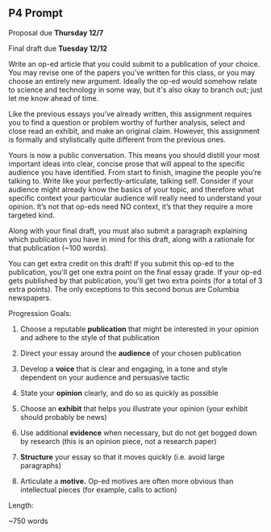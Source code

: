 ## P4 Prompt

Proposal due **Thursday 12/7**

Final draft due **Tuesday 12/12**

Write an op-ed article that you could submit to a publication of your choice. You may revise one of the papers you’ve written for this class, or you may choose an entirely new argument. Ideally the op-ed would somehow relate to science and technology in some way, but it's also okay to branch out; just let me know ahead of time.

Like the previous essays you’ve already written, this assignment requires you to find a question or problem worthy of further analysis, select and close read an exhibit, and make an original claim. However, this assignment is formally and stylistically quite different from the previous ones.

Yours is now a public conversation. This means you should distill your most important ideas into clear, concise prose that will appeal to the specific audience you have identified. From start to finish, imagine the people you’re talking to. Write like your perfectly-articulate, talking self. Consider if your audience might already know the basics of your topic, and therefore what specific context your particular audience will really need to understand your opinion. It’s not that op-eds need NO context, it’s that they require a more targeted kind.

Along with your final draft, you must also submit a paragraph explaining which publication you have in mind for this draft, along with a rationale for that publication (~100 words).

You can get extra credit on this draft! If you submit this op-ed to the publication, you'll get one extra point on the final essay grade. If your op-ed gets published by that publication, you'll get two extra points (for a total of 3 extra points). The only exceptions to this second bonus are Columbia newspapers.

Progression Goals:

1. Choose a reputable **publication** that might be interested in your opinion and adhere to the style of that publication

2. Direct your essay around the **audience** of your chosen publication

3. Develop a **voice** that is clear and engaging, in a tone and style dependent on your audience and persuasive tactic

4. State your **opinion** clearly, and do so as quickly as possible

5. Choose an **exhibit** that helps you illustrate your opinion (your exhibit should probably be news)

6. Use additional **evidence** when necessary, but do not get bogged down by research (this is an opinion piece, not a research paper)

7. **Structure** your essay so that it moves quickly (i.e. avoid large paragraphs)

8. Articulate a **motive.** Op-ed motives are often more obvious than intellectual pieces (for example, calls to action)

Length:

~750 words
